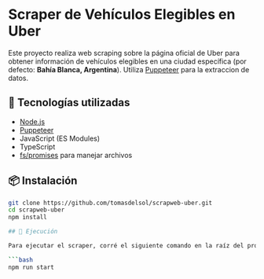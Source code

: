 # Scraper de Vehículos Elegibles en Uber

Este proyecto realiza web scraping sobre la página oficial de Uber para obtener información de vehículos elegibles en una ciudad específica (por defecto: **Bahía Blanca, Argentina**). Utiliza [Puppeteer](https://pptr.dev/) para la extraccion de datos.

## 🚀 Tecnologías utilizadas

- [Node.js](https://nodejs.org/)
- [Puppeteer](https://pptr.dev/)
- JavaScript (ES Modules)
- TypeScript
- [fs/promises](https://nodejs.org/api/fs.html) para manejar archivos

## 📦 Instalación

````bash
git clone https://github.com/tomasdelsol/scrapweb-uber.git
cd scrapweb-uber
npm install

## 🔧 Ejecución

Para ejecutar el scraper, corré el siguiente comando en la raíz del proyecto:

```bash
npm run start
````
